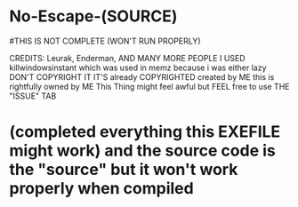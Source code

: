 # No-Escape-(SOURCE)
#THIS IS NOT COMPLETE (WON'T RUN PROPERLY)

CREDITS: Leurak, Enderman, AND MANY MORE PEOPLE I USED killwindowsinstant which was used in memz because i was either lazy
DON'T COPYRIGHT IT IT'S already COPYRIGHTED created by ME this is rightfully owned by ME 
This Thing might feel awful but FEEL free to use THE "ISSUE" TAB
# (completed everything this EXEFILE might work) and the source code is the "source" but it won't work properly when compiled
